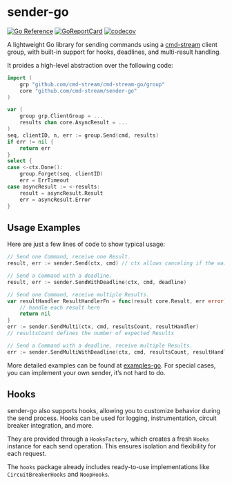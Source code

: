 # sender-go

[![Go Reference](https://pkg.go.dev/badge/github.com/cmd-stream/sender-go.svg)](https://pkg.go.dev/github.com/cmd-stream/sender-go)
[![GoReportCard](https://goreportcard.com/badge/cmd-stream/sender-go)](https://goreportcard.com/report/github.com/cmd-stream/sender-go)
[![codecov](https://codecov.io/gh/cmd-stream/sender-go/graph/badge.svg?token=RXPJ6ZIPK7)](https://codecov.io/gh/cmd-stream/sender-go)

A lightweight Go library for sending commands using a [cmd-stream](https://github.com/cmd-stream/cmd-stream-go) 
client group, with built-in support for hooks, deadlines, and multi-result 
handling.

It proides a high-level abstraction over the following code:
```go
import (
	grp "github.com/cmd-stream/cmd-stream-go/group"
	core "github.com/cmd-stream/sender-go"
)

var (
	group grp.ClientGroup = ...
	results chan core.AsyncResult = ...
)
seq, clientID, n, err := group.Send(cmd, results)
if err != nil {
	return err
}
select {
case <-ctx.Done():
	group.Forget(seq, clientID)
	err = ErrTimeout
case asyncResult := <-results:
	result = asyncResult.Result
	err = asyncResult.Error
}
```

## Usage Examples
Here are just a few lines of code to show typical usage:
```go
// Send one Command, receive one Result.
result, err := sender.Send(ctx, cmd) // ctx allows canceling if the wait takes too long

// Send a Command with a deadline.
result, err := sender.SendWithDeadline(ctx, cmd, deadline)

// Send one Command, receive multiple Results.
var resultHandler ResultHandlerFn = func(result core.Result, err error) error { 
	// handle each result here
	return nil
}
err := sender.SendMulti(ctx, cmd, resultsCount, resultHandler) 
// resultsCount defines the number of expected Results

// Send a Command with a deadline, receive multiple Results.
err := sender.SendMultiWithDeadline(ctx, cmd, resultsCount, resultHandler)
```

More detailed examples can be found at [examples-go](https://github.com/cmd-stream/cmd-stream-examples-go).
For special cases, you can implement your own sender, it’s not hard to do.

## Hooks
sender-go also supports hooks, allowing you to customize behavior during the send
process. Hooks can be used for logging, instrumentation, circuit breaker
integration, and more.

They are provided through a `HooksFactory`, which creates a fresh `Hooks` 
instance for each send operation. This ensures isolation and flexibility for 
each request.

The `hooks` package already includes ready-to-use implementations like
`CircuitBreakerHooks` and `NoopHooks`.